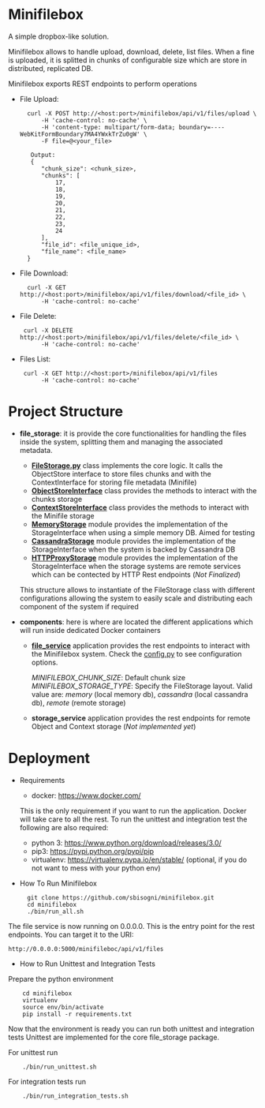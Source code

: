 # Minifilebox
A simple dropbox-like solution.

Minifilebox allows to handle upload, download, delete, list files.
When a fine is uploaded, it is splitted in chunks of configurable size which are store in distributed, replicated DB.

Minifilebox exports REST endpoints to perform operations

* File Upload:

        curl -X POST http://<host:port>/minifilebox/api/v1/files/upload \
            -H 'cache-control: no-cache' \
            -H 'content-type: multipart/form-data; boundary=----WebKitFormBoundary7MA4YWxkTrZu0gW' \
            -F file=@<your_file>
         
         Output:
         {
            "chunk_size": <chunk_size>,
            "chunks": [
                17,
                18,
                19,
                20,
                21,
                22,
                23,
                24
            ],
            "file_id": <file_unique_id>,
            "file_name": <file_name>
        }
        
* File Download:

        curl -X GET http://<host:port>/minifilebox/api/v1/files/download/<file_id> \
            -H 'cache-control: no-cache'
            
* File Delete:

       curl -X DELETE http://<host:port>/minifilebox/api/v1/files/delete/<file_id> \
            -H 'cache-control: no-cache'
           
* Files List:

       curl -X GET http://<host:port>/minifilebox/api/v1/files
            -H 'cache-control: no-cache'

# Project Structure

* **file_storage**: it is provide the core functionalities for handling the files inside the system, splitting them and managing the associated metadata.
    
    * **[FileStorage.py](https://github.com/sbisogni/minifilebox/blob/master/file_storage/file_storage/FileStorage.py)** class implements the core logic. It calls the ObjectStore interface to store files chunks and with the ContextInterface for storing file metadata (Minifile)
    * **[ObjectStoreInterface](https://github.com/sbisogni/minifilebox/blob/master/file_storage/file_storage/StorageInterface.py)** class provides the methods to interact with the chunks storage
    * **[ContextStoreInterface](https://github.com/sbisogni/minifilebox/blob/master/file_storage/file_storage/StorageInterface.py)** class provides the methods to interact with the Minifile storage
    * **[MemoryStorage](https://github.com/sbisogni/minifilebox/blob/master/file_storage/file_storage/MemoryStorage.py)** module provides the implementation of the StorageInterface when using a simple memory DB. Aimed for testing
    * **[CassandraStorage](https://github.com/sbisogni/minifilebox/blob/master/file_storage/file_storage/CassandraStorage.py)** module provides the implementation of the StorageInterface when the system is backed by Cassandra DB
    * **[HTTPProxyStorage](https://github.com/sbisogni/minifilebox/blob/master/file_storage/file_storage/HTTPProxyStorage.py)** module provides the implementation of the StorageInterface when the storage systems are remote services which can be contected by HTTP Rest endpoints (*Not Finalized*)
    
  This structure allows to instantiate of the FileStorage class with different configurations allowing the system to easily scale and distributing each component of the system if required
  
* **components**: here is where are located the different applications which will run inside dedicated Docker containers

    * **[file_service](https://github.com/sbisogni/minifilebox/blob/master/components/file_service/app.py)** application provides the rest endpoints to interact with the Minifilebox system. Check the [config.py](https://github.com/sbisogni/minifilebox/blob/master/components/file_service/config.py) to see configuration options. 
        
        *MINIFILEBOX_CHUNK_SIZE*: Default chunk size
        *MINIFILEBOX_STORAGE_TYPE*: Specify the FileStorage layout. Valid value are: *memory* (local memory db), *cassandra* (local cassandra db), *remote* (remote storage)   
 
    * **storage_service** application provides the rest endpoints for remote Object and Context storage (*Not implemented yet*)
 
# Deployment

* Requirements
  * docker: https://www.docker.com/
  
  This is the only requirement if you want to run the application. Docker will take care to all the rest.
  To run the unittest and integration test the following are also required:
  
  * python 3: https://www.python.org/download/releases/3.0/
  * pip3: https://pypi.python.org/pypi/pip
  * virtualenv: https://virtualenv.pypa.io/en/stable/ (optional, if you do not want to mess with your python env)
  
* How To Run Minifilebox

        git clone https://github.com/sbisogni/minifilebox.git
        cd minifilebox
        ./bin/run_all.sh

The file service is now running on 0.0.0.0. This is the entry point for the rest endpoints. You can target it to the URI: 

    http://0.0.0.0:5000/minifileboc/api/v1/files


* How to Run Unittest and Integration Tests

Prepare the python environment 

        cd minifilebox
        virtualenv 
        source env/bin/activate
        pip install -r requirements.txt
        
Now that the environment is ready you can run both unittest and integration tests
Unittest are implemented for the core file_storage package.

For unittest run 
   
        ./bin/run_unittest.sh 

For integration tests run

        ./bin/run_integration_tests.sh
 
                
